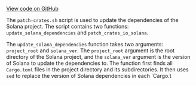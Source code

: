 [View code on GitHub](https://github.com/solana-labs/solana/blob/master/scripts/patch-crates.sh)

The `patch-crates.sh` script is used to update the dependencies of the Solana project. The script contains two functions: `update_solana_dependencies` and `patch_crates_io_solana`.

The `update_solana_dependencies` function takes two arguments: `project_root` and `solana_ver`. The `project_root` argument is the root directory of the Solana project, and the `solana_ver` argument is the version of Solana to update the dependencies to. The function first finds all `Cargo.toml` files in the project directory and its subdirectories. It then uses `sed` to replace the version of Solana dependencies in each `Cargo.t